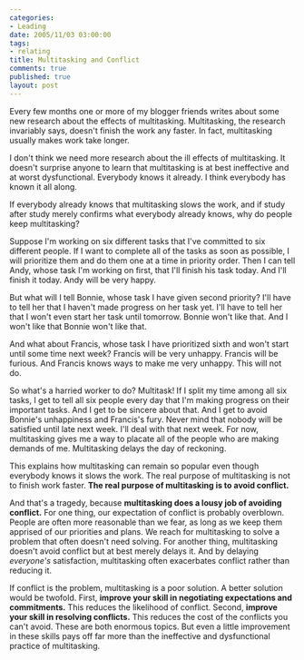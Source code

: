 ```yaml
--- 
categories: 
- Leading
date: 2005/11/03 03:00:00
tags: 
- relating
title: Multitasking and Conflict
comments: true
published: true
layout: post
---
```


<p>Every few months one or more of my blogger friends writes about some new research about the effects of multitasking.  Multitasking, the research invariably says, doesn't finish the work any faster.  In fact, multitasking usually makes work take longer.</p>
<p>I don't think we need more research about the ill effects of multitasking.  It doesn't surprise anyone to learn that multitasking is at best ineffective and at worst dysfunctional.  Everybody knows it already.  I think everybody has known it all along.</p>
<p>If everybody already knows that multitasking slows the work, and if study after study merely confirms what everybody already knows, why do people keep multitasking?</p>
<p>Suppose I'm working on six different tasks that I've committed to six different people.  If I want to complete all of the tasks as soon as possible, I will prioritize them and do them one at a time in priority order.  Then I can tell Andy, whose task I'm working on first, that I'll finish his task today.  And I'll finish it today.  Andy will be very happy.</p>
<p>But what will I tell Bonnie, whose task I have given second priority?  I'll have to tell her that I haven't made progress on her task yet.  I'll have to tell her that I won't even start her task until tomorrow.  Bonnie won't like that.  And I won't like that Bonnie won't like that.</p>
<p>And what about Francis, whose task I have prioritized sixth and won't start until some time next week?  Francis will be very unhappy.  Francis will be furious.  And Francis knows ways to make me very unhappy.  This will not do.</p>
<p>So what's a harried worker to do?  Multitask!  If I split my time among all six tasks, I get to tell all six people every day that I'm making progress on their important tasks.  And I get to be sincere about that.  And I get to avoid Bonnie's unhappiness and Francis's fury.  Never mind that nobody will be satisfied until late next week.  I'll deal with that next week.  For now, multitasking gives me a way to placate all of the people who are making demands of me.  Multitasking delays the day of reckoning.</p>
<p>This explains how multitasking can remain so popular even though everybody knows it slows the work.  The real purpose of multitasking is not to finish work faster.  <strong>The real purpose of multitasking is to avoid conflict.</strong>
</p>
<p>And that's a tragedy, because <strong>multitasking does a lousy job of avoiding conflict.</strong>  For one thing, our expectation of conflict is probably overblown.  People are often more reasonable than we fear, as long as we keep them apprised of our priorities and plans.  We reach for multitasking to solve a problem that often doesn't need solving.  For another thing, multitasking doesn't avoid conflict but at best merely delays it.  And by delaying <em>everyone's</em> satisfaction, multitasking often exacerbates conflict rather than reducing it.</p>
<p>If conflict is the problem, multitasking is a poor solution.  A better solution would be twofold.  First, <strong>improve your skill in negotiating expectations and commitments.</strong>  This reduces the likelihood of conflict.  Second, <strong>improve your skill in resolving conflicts.</strong>  This reduces the cost of the conflicts you can't avoid.  These are both enormous topics.  But even a little improvement in these skills pays off far more than the ineffective and dysfunctional practice of multitasking.</p>
